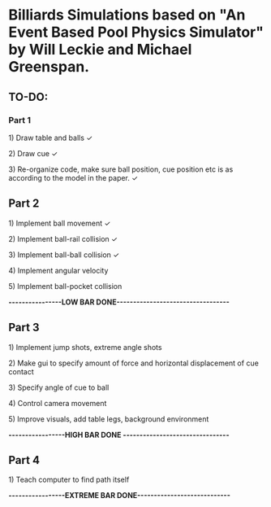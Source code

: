 <h1>Billiards Simulations based on "An Event Based Pool Physics Simulator" by Will Leckie and Michael Greenspan.</h1>

<h2>TO-DO:</h2>
<h3>Part 1</h3>
<p>1) Draw table and balls ✓</p>
<p>2) Draw cue ✓</p>
<p>3) Re-organize code, make sure ball position, cue position etc is as according to the model in the paper. ✓</p>

<h2>Part 2</h2>
<p>1) Implement ball movement ✓</p>
<p>2) Implement ball-rail collision ✓</p>
<p>3) Implement ball-ball collision ✓</p>
<p>4) Implement angular velocity </p>
<p>5) Implement ball-pocket collision</p>

<b>----------------LOW BAR DONE----------------------------------</b>

<h2>Part 3</h2>
<p>1) Implement jump shots, extreme angle shots</p>
<p>2) Make gui to specify amount of force and horizontal displacement of cue contact</p>
<p>3) Specify angle of cue to ball</p>
<p>4) Control camera movement</p>
<p>5) Improve visuals, add table legs, background environment</p>

<b>-----------------HIGH BAR DONE --------------------------------</b>

<h2>Part 4</h2>
<p>1) Teach computer to find path itself</p>

<b>-----------------EXTREME BAR DONE----------------------------</b>
